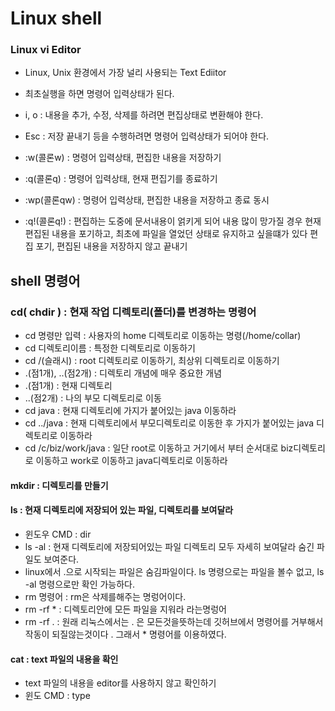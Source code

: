 # Linux shell

### Linux vi Editor
* Linux, Unix 환경에서 가장 널리 사용되는 Text Ediitor
* 최초실행을 하면 명령어 입력상태가 된다.
* i, o : 내용을 추가, 수정, 삭제를 하려면 편집상태로 변환해야 한다.
* Esc : 저장 끝내기 등을 수행하려면 명령어 입력상태가 되어야 한다. 

* :w(콜론w) : 명령어 입력상태, 편집한 내용을 저장하기
* :q(콜론q) : 명령어 입력상태, 현재 편집기를 종료하기
* :wp(콜론qw) : 명령어 입력상태, 편집한 내용을 저장하고 종료 동시
* :q!(콜론q!) : 편집하는 도중에 문서내용이 얽키게 되어 내용 많이 망가질 경우 현재편집된 내용을 포기하고, 최초에 파일을 열었던 상태로 유지하고 싶을떄가 있다
편집 포기, 편집된 내용을 저장하지 않고 끝내기

## shell 명령어
### cd( chdir ) : 현재 작업 디렉토리(폴더)를 변경하는 명령어
* cd 명령만 입력 : 사용자의 home 디렉토리로 이동하는 명령(/home/collar)
* cd 디렉토리이름 : 특정한 디렉토리로 이동하기
* cd /(슬래시) : root 디렉토리로 이동하기, 최상위 디렉토리로 이동하기
* .(점1개), ..(점2개) : 디렉토리 개념에 매우 중요한 개념
* .(점1개) : 현재 디렉토리
* ..(점2개) : 나의 부모 디렉토리로 이동
* cd java : 현재 디렉토리에 가지가 붙어있는 java 이동하라 
* cd ../java : 현재 디렉토리에서 부모디렉토리로 이동한 후 가지가 붙어있는
java 디렉토리로 이동하라
* cd /c/biz/work/java : 일단 root로 이동하고 거기에서 부터 순서대로 biz디렉토리로 이동하고 work로 이동하고 java디렉토리로 이동하라

#### mkdir : 디렉토리를 만들기
#### ls : 현재 디렉토리에 저장되어 있는 파일, 디렉토리를 보여달라
* 윈도우 CMD : dir
* ls -al : 현재 디렉토리에 저장되어있는 파일 디렉토리 모두 자세히 보여달라
숨긴  파일도 보여준다.
* linux에서 .으로 시작되는 파일은 숨김파일이다. ls 명령으로는 파일을 볼수 없고,
ls -al 명령으로만 확인 가능하다.
* rm 명령어 : rm은 삭제를해주는 명렁어이다.
* rm -rf * : 디렉토리안에 모든 파일을 지워라 라는명렁어 
* rm -rf . : 원래 리눅스에서는 . 은 모든것을뜻하는데 깃허브에서 명령어를 거부해서 작동이 되질않는것이다 . 그래서 * 명령어를 이용하였다.

#### cat : text 파일의 내용을 확인
* text  파일의 내용을 editor를 사용하지 않고 확인하기 
* 윈도 CMD : type 


